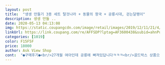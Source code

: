 ```yaml
---
layout: post 
title:  "생생 만들기 3종 세트 탈것나라 + 동물의 왕국 + 공룡시대, 걷는달팽이" 
description: 생생 만들 ..
date: 2020-05-13 04:13:08 
img: https://static.coupangcdn.com/image/retail/images/2019/12/11/21/4/ab8c4482-8f1c-47d6-a62a-523f7d725080.jpg 
linkUrl: https://link.coupang.com/re/AFFSDP?lptag=AF3600438&subid=ahnPublicAsk&pageKey=1082701686&itemId=2035828903&vendorItemId=70035252501&traceid=V0-113-a1934913f611ff71 
categories: [1019] 
color: F15F5F 
price: 18000 
author: Ask View Shop 
cont:  "●구매후기●<br/>27개월 여아인데 공룡에 빠져있답니다ㅋㅋㅋ<br/>골드박스 상품으로 구매했어요.<br/><br/>공룡+탈것+동물로 크게 주제가 나뉘어져 있어 다양하게 원하는 모형들을 선택할 수 있어 아이가 너무 좋아합니다 칼이나 가위같은 도구도 필요 없이 손으로 절취선만 따라 뜯어낸 후 점선대로 접고 풀칠만 하면 되기에 아이도 흥미로워 하며 재밌게 즐기는 종이 공작 놀이랍니다 종류가 기대이상으로 많아 요것저것 뭘 만들지 행복한 고민에 빠진 아이를 보니 절로 미소가 지어 집니다 ^^<br/>두세개 만들어주면 옆에서 구경하기도 해서 한두시간 정도는 가지고 노네요<br/>비록 일회용이지만ㅠㅠ 잘 갖고 놀아요ㅋㅋ<br/>아이들이 좋아합니다.<br/><br/>아이와 놀아주려 구매했어요<br/>아직 혼자 만들진 못해서 제가 만들어주고 아이가 가지고 노는데요<br/>앉아서 3분이면 하나씩 뚝딱<br/>요즘 외출이 힘들어서 집에서 놀기 딱 좋은 아이템 같아요<br/>요즘 외출이나 외부 활동이 없어 아이들도 많이 따분할텐데 흥미와 완성에 대한 자부심까지 가질 수 있는 좋은 미술놀이 교재랍니다 ♡<br/>저희 아이 또래는 만들어주면 갖고 노는걸 좋아할듯해요ㅋㅋ<br/>정말 좋아합니다<br/>제가 생각했을땐 좀 더 큰 아이들은 만드는걸 좋아할듯 하고<br/>종이 뜯어서 접고 붙히기만 하면 되니까 쉽다는게 장점이지 않을까 싶네요<br/>좋아요.<br/><br/>" 
---
```

